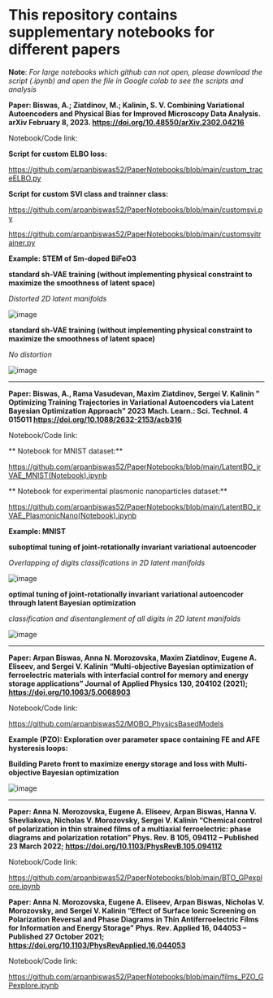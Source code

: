 # This repository contains supplementary notebooks for different papers
**Note**: <i> For large notebooks which github can not open, please download the script (.ipynb) and open the file in Google colab to see the scripts and analysis </i>

**Paper: 
Biswas, A.; Ziatdinov, M.; Kalinin, S. V. Combining Variational Autoencoders and Physical Bias for Improved Microscopy Data Analysis. arXiv February 8, 2023. https://doi.org/10.48550/arXiv.2302.04216**

Notebook/Code link: 

**Script for custom ELBO loss:**

https://github.com/arpanbiswas52/PaperNotebooks/blob/main/custom_traceELBO.py

**Script for custom SVI class and trainner class:**

https://github.com/arpanbiswas52/PaperNotebooks/blob/main/customsvi.py

https://github.com/arpanbiswas52/PaperNotebooks/blob/main/customsvitrainer.py

**Example: STEM of Sm-doped BiFeO3**

**standard sh-VAE training (without implementing physical constraint to maximize the smoothness of latent space)**

<i> Distorted 2D latent manifolds </i>

![image](https://user-images.githubusercontent.com/19354142/217877970-f302e84e-0ea4-4a1c-bb8c-556f4803e574.png)

**standard sh-VAE training (without implementing physical constraint to maximize the smoothness of latent space)**

<i> No distortion </i>

![image](https://user-images.githubusercontent.com/19354142/217877767-0e985143-bc04-4dcc-84ff-b17263f6e9f5.png)

----------------------------------------------------------------------------------------------------------------------------------------------------
**Paper: 
Biswas, A., Rama Vasudevan, Maxim Ziatdinov, Sergei V. Kalinin " Optimizing Training Trajectories in Variational Autoencoders via Latent Bayesian Optimization Approach" 2023 Mach. Learn.: Sci. Technol. 4 015011 https://doi.org/10.1088/2632-2153/acb316**

Notebook/Code link: 

** Notebook for MNIST dataset:**

https://github.com/arpanbiswas52/PaperNotebooks/blob/main/LatentBO_jrVAE_MNIST(Notebook).ipynb

** Notebook for experimental plasmonic nanoparticles dataset:**

https://github.com/arpanbiswas52/PaperNotebooks/blob/main/LatentBO_jrVAE_PlasmonicNano(Notebook).ipynb

**Example: MNIST**

**suboptimal tuning of joint-rotationally invariant variational autoencoder**

<i> Overlapping of digits classifications in 2D latent manifolds </i>

![image](https://user-images.githubusercontent.com/19354142/217884020-d904f8be-340f-44ab-8962-4d9ea6f56d56.png)

**optimal tuning of joint-rotationally invariant variational autoencoder through latent Bayesian optimization**

<i> classification and disentanglement of all digits in 2D latent manifolds </i>

![image](https://user-images.githubusercontent.com/19354142/217883808-a98a2263-ebb3-4958-a5ac-f0246398bf86.png)

----------------------------------------------------------------------------------------------------------------------------------------------------

**Paper: 
Arpan Biswas, Anna N. Morozovska, Maxim Ziatdinov, Eugene A. Eliseev, and Sergei V. Kalinin “Multi-objective Bayesian optimization of ferroelectric materials with interfacial control for memory and energy storage applications” Journal of Applied Physics 130, 204102 (2021); https://doi.org/10.1063/5.0068903**

Notebook/Code link: 

https://github.com/arpanbiswas52/MOBO_PhysicsBasedModels

**Example (PZO): Exploration over parameter space containing FE and AFE hysteresis loops:**

**Building Pareto front to maximize energy storage and loss with Multi-objective Bayesian optimization**

![image](https://user-images.githubusercontent.com/19354142/217886178-a0f51fd1-ab19-45ef-af64-d197a4ce24f2.png)

----------------------------------------------------------------------------------------------------------------------------------------------------

**Paper: 
Anna N. Morozovska, Eugene A. Eliseev, Arpan Biswas, Hanna V. Shevliakova, Nicholas V. Morozovsky, Sergei V. Kalinin “Chemical control of polarization in thin strained films of a multiaxial ferroelectric: phase diagrams and polarization rotation” Phys. Rev. B 105, 094112 – Published 23 March 2022; https://doi.org/10.1103/PhysRevB.105.094112**

Notebook/Code link: 

https://github.com/arpanbiswas52/PaperNotebooks/blob/main/BTO_GPexplore.ipynb

**Paper: 
Anna N. Morozovska, Eugene A. Eliseev, Arpan Biswas, Nicholas V. Morozovsky, and Sergei V. Kalinin “Effect of Surface Ionic Screening on Polarization Reversal and Phase Diagrams in Thin Antiferroelectric Films for Information and Energy Storage” Phys. Rev. Applied 16, 044053 – Published 27 October 2021; https://doi.org/10.1103/PhysRevApplied.16.044053**

Notebook/Code link: 

https://github.com/arpanbiswas52/PaperNotebooks/blob/main/films_PZO_GPexplore.ipynb

